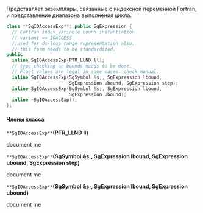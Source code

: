 Представляет экземпляры, связанные с индексной переменной Fortran, и представление диапазона выполнения цикла.
```cpp
class **SgIOAccessExp**: public SgExpression {
  // Fortran index variable bound instantiation
  // variant == IOACCESS
  //used for do-loop range representation also.
  // this form needs to be standardized. 
public:
  inline SgIOAccessExp(PTR_LLND ll);
  // type-checking on bounds needs to be done.
  // Float values are legal in some cases. check manual.
  inline SgIOAccessExp(SgSymbol &s;, SgExpression lbound, 
                       SgExpression ubound, SgExpression step);
  inline SgIOAccessExp(SgSymbol &s;, SgExpression lbound, 
                       SgExpression ubound);
  inline ~SgIOAccessExp();
};
```
#### Члены класса

`**SgIOAccessExp**`**(PTR_LLND ll)**

document me

`**SgIOAccessExp**`**(SgSymbol &s;, SgExpression lbound, SgExpression ubound, SgExpression step)**

document me

`**SgIOAccessExp**`**(SgSymbol &s;, SgExpression lbound, SgExpression ubound)**

document me